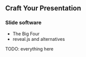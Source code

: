 ## Craft Your Presentation

### Slide software

* The Big Four
* reveal.js and alternatives

TODO: everything here

